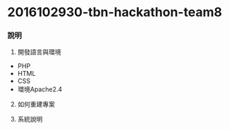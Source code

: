 # 2016102930-tbn-hackathon-team8
### 說明
1. 開發語言與環境
* PHP
* HTML
* CSS
* 環境Apache2.4

2. 如何重建專案

3. 系統說明
